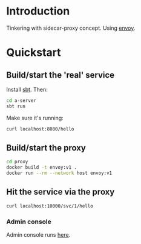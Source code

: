 # Introduction

Tinkering with sidecar-proxy concept.  Using [envoy](https://www.envoyproxy.io/).

# Quickstart

## Build/start the 'real' service

Install [sbt](https://www.scala-sbt.org/).  Then:

```sh
cd a-server
sbt run
```

Make sure it's running:

```sh
curl localhost:8080/hello
```

## Build/start the proxy

```sh
cd proxy
docker build -t envoy:v1 .
docker run --rm --network host envoy:v1
```

## Hit the service via the proxy

```sh
curl localhost:10000/svc/1/hello
```

### Admin console

Admin console runs [here](http://localhost:8001).




